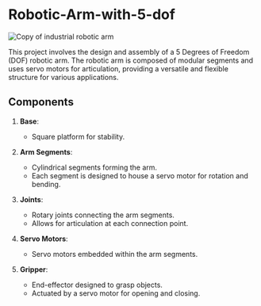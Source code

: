 # Robotic-Arm-with-5-dof


![Copy of industrial robotic arm](https://github.com/user-attachments/assets/12f9ceca-bc8f-47d5-9f70-22ff73d6c949)


This project involves the design and assembly of a 5 Degrees of Freedom (DOF) robotic arm. The robotic arm is composed of modular segments and uses servo motors for articulation, providing a versatile and flexible structure for various applications.

## Components

1. **Base**:
   - Square platform for stability.

2. **Arm Segments**:
   - Cylindrical segments forming the arm.
   - Each segment is designed to house a servo motor for rotation and bending.

3. **Joints**:
   - Rotary joints connecting the arm segments.
   - Allows for articulation at each connection point.

4. **Servo Motors**:
   - Servo motors embedded within the arm segments.

5. **Gripper**:
   - End-effector designed to grasp objects.
   - Actuated by a servo motor for opening and closing.
